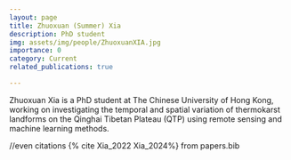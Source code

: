 ```yaml
---
layout: page
title: Zhuoxuan (Summer) Xia 
description: PhD student 
img: assets/img/people/ZhuoxuanXIA.jpg
importance: 0
category: Current
related_publications: true

---
```

Zhuoxuan Xia is a PhD student at The Chinese University of Hong Kong, working on investigating the temporal and spatial variation of thermokarst landforms on the Qinghai Tibetan Plateau (QTP) using remote sensing and machine learning methods.

//even citations {% cite Xia_2022 Xia_2024%} from papers.bib
